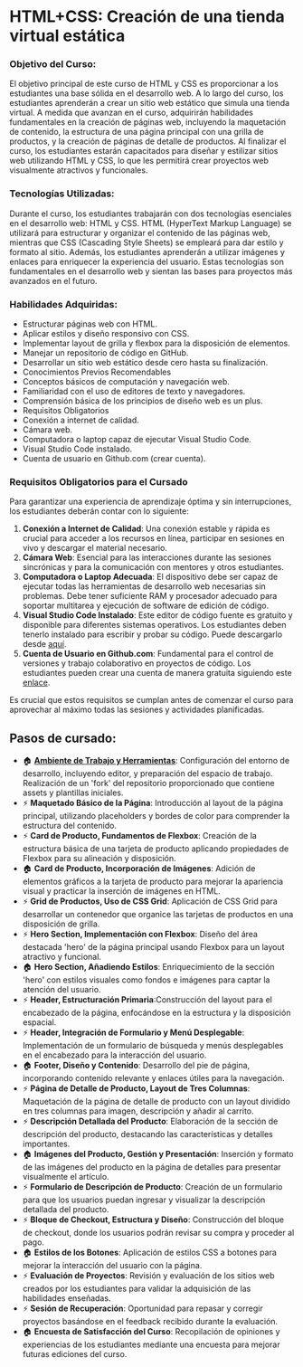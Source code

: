 # HTML+CSS: Creación de una tienda virtual estática

### Objetivo del Curso:

El objetivo principal de este curso de HTML y CSS es proporcionar a los estudiantes una base sólida en el desarrollo web. A lo largo del curso, los estudiantes aprenderán a crear un sitio web estático que simula una tienda virtual. A medida que avanzan en el curso, adquirirán habilidades fundamentales en la creación de páginas web, incluyendo la maquetación de contenido, la estructura de una página principal con una grilla de productos, y la creación de páginas de detalle de productos. Al finalizar el curso, los estudiantes estarán capacitados para diseñar y estilizar sitios web utilizando HTML y CSS, lo que les permitirá crear proyectos web visualmente atractivos y funcionales.

### Tecnologías Utilizadas:

Durante el curso, los estudiantes trabajarán con dos tecnologías esenciales en el desarrollo web: HTML y CSS. HTML (HyperText Markup Language) se utilizará para estructurar y organizar el contenido de las páginas web, mientras que CSS (Cascading Style Sheets) se empleará para dar estilo y formato al sitio. Además, los estudiantes aprenderán a utilizar imágenes y enlaces para enriquecer la experiencia del usuario. Estas tecnologías son fundamentales en el desarrollo web y sientan las bases para proyectos más avanzados en el futuro.

### Habilidades Adquiridas:

- Estructurar páginas web con HTML.
- Aplicar estilos y diseño responsivo con CSS.
- Implementar layout de grilla y flexbox para la disposición de elementos.
- Manejar un repositorio de código en GitHub.
- Desarrollar un sitio web estático desde cero hasta su finalización.
- Conocimientos Previos Recomendables
- Conceptos básicos de computación y navegación web.
- Familiaridad con el uso de editores de texto y navegadores.
- Comprensión básica de los principios de diseño web es un plus.
- Requisitos Obligatorios
- Conexión a internet de calidad.
- Cámara web.
- Computadora o laptop capaz de ejecutar Visual Studio Code.
- Visual Studio Code instalado.
- Cuenta de usuario en Github.com (crear cuenta).

### Requisitos Obligatorios para el Cursado

Para garantizar una experiencia de aprendizaje óptima y sin interrupciones, los estudiantes deberán contar con lo siguiente:

1. **Conexión a Internet de Calidad**: Una conexión estable y rápida es crucial para acceder a los recursos en línea, participar en sesiones en vivo y descargar el material necesario.
2. **Cámara Web**: Esencial para las interacciones durante las sesiones sincrónicas y para la comunicación con mentores y otros estudiantes.
3. **Computadora o Laptop Adecuada**: El dispositivo debe ser capaz de ejecutar todas las herramientas de desarrollo web necesarias sin problemas. Debe tener suficiente RAM y procesador adecuado para soportar multitarea y ejecución de software de edición de código.
4. **Visual Studio Code Instalado**: Este editor de código fuente es gratuito y disponible para diferentes sistemas operativos. Los estudiantes deben tenerlo instalado para escribir y probar su código. Puede descargarlo desde [aquí](https://code.visualstudio.com/Download).
5. **Cuenta de Usuario en Github.com**: Fundamental para el control de versiones y trabajo colaborativo en proyectos de código. Los estudiantes pueden crear una cuenta de manera gratuita siguiendo este [enlace](https://github.com/signup).

Es crucial que estos requisitos se cumplan antes de comenzar el curso para aprovechar al máximo todas las sesiones y actividades planificadas.

## Pasos de cursado:

- 🏠 **[Ambiente de Trabajo y Herramientas](./workspace_and_tools.es.md)**: Configuración del entorno de desarrollo, incluyendo editor, y preparación del espacio de trabajo. Realización de un 'fork' del repositorio proporcionado que contiene assets y plantillas iniciales.
- ⚡ **Maquetado Básico de la Página**: Introducción al layout de la página principal, utilizando placeholders y bordes de color para comprender la estructura del contenido.
- ⚡ **Card de Producto, Fundamentos de Flexbox**: Creación de la estructura básica de una tarjeta de producto aplicando propiedades de Flexbox para su alineación y disposición.
- 🏠 **Card de Producto, Incorporación de Imágenes**: Adición de elementos gráficos a la tarjeta de producto para mejorar la apariencia visual y practicar la inserción de imágenes en HTML.
- ⚡ **Grid de Productos, Uso de CSS Grid**: Aplicación de CSS Grid para desarrollar un contenedor que organice las tarjetas de productos en una disposición de grilla.
- ⚡ **Hero Section, Implementación con Flexbox**: Diseño del área destacada 'hero' de la página principal usando Flexbox para un layout atractivo y funcional.
- 🏠 **Hero Section, Añadiendo Estilos**: Enriquecimiento de la sección 'hero' con estilos visuales como fondos e imágenes para captar la atención del usuario.
- ⚡ **Header, Estructuración Primaria**:Construcción del layout para el encabezado de la página, enfocándose en la estructura y la disposición espacial.
- ⚡ **Header, Integración de Formulario y Menú Desplegable**: Implementación de un formulario de búsqueda y menús desplegables en el encabezado para la interacción del usuario.
- 🏠 **Footer, Diseño y Contenido**: Desarrollo del pie de página, incorporando contenido relevante y enlaces útiles para la navegación.
- ⚡ **Página de Detalle de Producto, Layout de Tres Columnas**: Maquetación de la página de detalle de producto con un layout dividido en tres columnas para imagen, descripción y añadir al carrito.
- ⚡ **Descripción Detallada del Producto**: Elaboración de la sección de descripción del producto, destacando las características y detalles importantes.
- 🏠 **Imágenes del Producto, Gestión y Presentación**: Inserción y formato de las imágenes del producto en la página de detalles para presentar visualmente el artículo.
- ⚡ **Formulario de Descripción de Producto**: Creación de un formulario para que los usuarios puedan ingresar y visualizar la descripción detallada del producto.
- ⚡ **Bloque de Checkout, Estructura y Diseño**: Construcción del bloque de checkout, donde los usuarios podrán revisar su compra y proceder al pago.
- 🏠 **Estilos de los Botones**: Aplicación de estilos CSS a botones para mejorar la interacción del usuario con la página.
- ⚡ **Evaluación de Proyectos**: Revisión y evaluación de los sitios web creados por los estudiantes para validar la adquisición de las habilidades enseñadas.
- ⚡ **Sesión de Recuperación**: Oportunidad para repasar y corregir proyectos basándose en el feedback recibido durante la evaluación.
- 🏠 **Encuesta de Satisfacción del Curso**: Recopilación de opiniones y experiencias de los estudiantes mediante una encuesta para mejorar futuras ediciones del curso.
